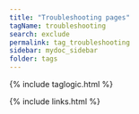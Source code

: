 ```yaml
---
title: "Troubleshooting pages"
tagName: troubleshooting
search: exclude
permalink: tag_troubleshooting
sidebar: mydoc_sidebar
folder: tags
---
```

{% include taglogic.html %}

{% include links.html %}
